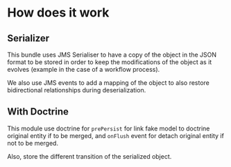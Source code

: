# How does it work

## Serializer

This bundle uses JMS Serialiser to have a copy of the object in the JSON format to be stored in order to 
keep the modifications of the object as it evolves (example in the case of a workflow process).

We also use JMS events to add a mapping of the object to also restore bidirectional relationships 
during deserialization.

## With Doctrine

This module use doctrine for `prePersist` for link fake model to doctrine original entity if to be merged,
and `onFlush` event for detach original entity if not to be merged.

Also, store the different transition of the serialized object.
